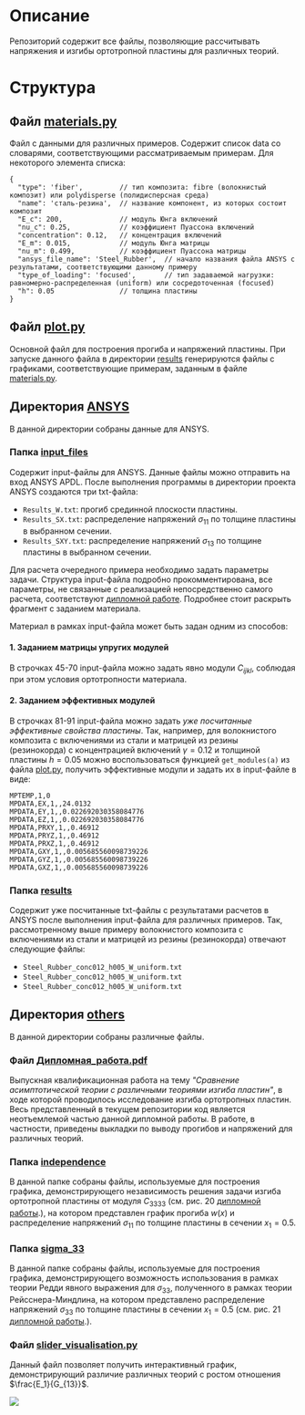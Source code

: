 # Описание

Репозиторий содержит все файлы, позволяющие рассчитывать напряжения и изгибы ортотропной пластины для различных теорий.

# Структура

## Файл [materials.py](/materials.py)

Файл с данными для различных примеров. Содержит список data со словарями, соответствующими рассматриваемым примерам.
Для некоторого элемента списка:

```json5
{
  "type": 'fiber',         // тип композита: fibre (волокнистый композит) или polydisperse (полидисперсная среда)
  "name": 'сталь-резина',  // название компонент, из которых состоит композит
  "E_c": 200,              // модуль Юнга включений
  "nu_c": 0.25,            // коэффициент Пуассона включений
  "concentration": 0.12,   // концентрация включений
  "E_m": 0.015,            // модуль Юнга матрицы
  "nu_m": 0.499,           // коэффициент Пуассона матрицы
  "ansys_file_name": 'Steel_Rubber',  // начало названия файла ANSYS с результатами, соответствующими данному примеру
  "type_of_loading": 'focused',       // тип задаваемой нагрузки: равномерно-распределенная (uniform) или сосредоточенная (focused)
  "h": 0.05                // толщина пластины
}
```

## Файл [plot.py](/plot.py)

Основной файл для построения прогиба и напряжений пластины. При запуске данного файла в директории
[results](/ANSYS/results) генерируются файлы с графиками, соответствующие примерам, заданным в файле
[materials.py](/materials.py).

## Директория [ANSYS](/ANSYS)

В данной директории собраны данные для ANSYS.

### Папка [input_files](/ANSYS/input_files)

Содержит input-файлы для ANSYS. Данные файлы можно отправить на вход ANSYS APDL. После выполнения программы в
директории проекта ANSYS создаются три txt-файла:

* ```Results_W.txt```: прогиб срединной плоскости пластины.
* ```Results_SX.txt```: распределение напряжений $\sigma_{11}$ по толщине пластины в выбранном сечении.
* ```Results_SXY.txt```: распределение напряжений $\sigma_{13}$ по толщине пластины в выбранном сечении.

Для расчета очередного примера необходимо задать параметры задачи. Структура input-файла подробно прокомментирована, все
параметры, не связанные с реализацией непосредственно самого расчета, соответствуют
[дипломной работе](/others/Дипломная_работа.pdf). Подробнее стоит раскрыть фрагмент с заданием материала.

Материал в рамках input-файла может быть задан одним из способов:

#### 1. Заданием матрицы упругих модулей

В строчках 45-70 input-файла можно задать явно модули $C_{ijkl}$, соблюдая при этом условия ортотропности
материала.

#### 2. Заданием эффективных модулей

В строчках 81-91 input-файла можно задать _уже посчитанные эффективные свойства пластины_.
Так, например, для волокнистого композита с включениями из стали и матрицей из резины (резинокорда) с концентрацией
включений $\gamma = 0.12$ и толщиной пластины $h = 0.05$ можно воспользоваться функцией ```get_modules(a)``` из
файла [plot.py](/plot.py), получить эффективные модули и задать их в input-файле в виде:

```MPTEMP,,,,,,,,
MPTEMP,1,0
MPDATA,EX,1,,24.0132 
MPDATA,EY,1,,0.022692030358084776 
MPDATA,EZ,1,,0.022692030358084776 
MPDATA,PRXY,1,,0.46912 
MPDATA,PRYZ,1,,0.46912 
MPDATA,PRXZ,1,,0.46912 
MPDATA,GXY,1,,0.005685560098739226 
MPDATA,GYZ,1,,0.005685560098739226 
MPDATA,GXZ,1,,0.005685560098739226
```

### Папка [results](/ANSYS/results)

Содержит уже посчитанные txt-файлы с результатами расчетов в ANSYS после выполнения input-файла для различных примеров.
Так, рассмотренному выше примеру волокнистого композита с включениями из стали и матрицей из резины (резинокорда)
отвечают следующие файлы:

* ```Steel_Rubber_conc012_h005_W_uniform.txt```
* ```Steel_Rubber_conc012_h005_W_uniform.txt```
* ```Steel_Rubber_conc012_h005_W_uniform.txt```

## Директория [others](/others)

В данной директории собраны различные файлы.

### Файл [Дипломная_работа.pdf](/others/Дипломная_работа.pdf)

Выпускная квалификационная работа на тему *"Сравнение асимптотической теории с различными теориями изгиба пластин"*, в
ходе которой проводилось исследование изгиба ортотропных пластин. Весь представленный в текущем репозитории код является
неотъемлемой частью данной дипломной работы. В работе, в частности, приведены выкладки по выводу прогибов и
напряжений для различных теорий.

### Папка [independence](/others/independence)

В данной папке собраны файлы, используемые для построения графика, демонстрирующего независимость решения задачи
изгиба ортотропной пластины от модуля $C_{3333}$ (см. рис. 20 [дипломной работы](/others/Дипломная_работа.pdf).),
на котором представлен график прогиба $w(x)$ и распределение напряжений $\sigma_{11}$ по толщине пластины в сечении
$x_1 = 0.5$.

### Папка [sigma_33](/others/sigma_33)

В данной папке собраны файлы, используемые для построения графика, демонстрирующего возможность использования
в рамках теории Редди явного выражения для $\sigma_{33}$, полученного в рамках теории Рейсснера-Миндлина,
на котором представлено распределение напряжений $\sigma_{33}$ по толщине пластины в сечении $x_1 = 0.5$
(см. рис. 21 [дипломной работы](/others/Дипломная_работа.pdf).).

### Файл [slider_visualisation.py](/others/slider_visualisation.py.py)

Данный файл позволяет получить интерактивный график, демонстрирующий различие различных теорий с ростом отношения
$\frac{E_1}{G_{13}}$.

<img src="https://github.com/mrdhnv/Images/blob/main/Others/Plate_bending.gif">




 


